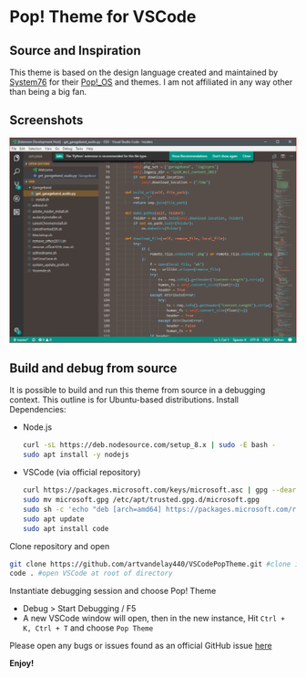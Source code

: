 # Pop! Theme for VSCode
## Source and Inspiration
This theme is based on the design language created and maintained by [System76](https://system76.com/) for their [Pop!_OS](https://system76.com/pop) and themes. I am not affiliated in any way other than being a big fan.


## Screenshots

![Theme](./poptheme/Assets/Theme.png)

## Build and debug from source
It is possible to build and run this theme from source in a debugging context. This outline is for Ubuntu-based distributions.
Install Dependencies:
* Node.js 
    ````sh
    curl -sL https://deb.nodesource.com/setup_8.x | sudo -E bash -
    sudo apt install -y nodejs
    ````
* VSCode (via official repository)
    ````sh
    curl https://packages.microsoft.com/keys/microsoft.asc | gpg --dearmor > microsoft.gpg
    sudo mv microsoft.gpg /etc/apt/trusted.gpg.d/microsoft.gpg
    sudo sh -c 'echo "deb [arch=amd64] https://packages.microsoft.com/repos/vscode stable main" > /etc/apt/sources.list.d/vscode.list'
    sudo apt update
    sudo apt install code

Clone repository and open
````sh
git clone https://github.com/artvandelay440/VSCodePopTheme.git #clone into desired folder
code . #open VSCode at root of directory
````
Instantiate debugging session and choose Pop! Theme
* Debug > Start Debugging / F5
* A new VSCode window will open, then in the new instance, Hit `Ctrl + K, Ctrl + T` and choose `Pop Theme`

Please open any bugs or issues found as an official GitHub issue [here](https://github.com/artvandelay440/VSCodePopTheme/issues)

**Enjoy!**
